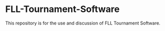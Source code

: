 # FLL-Tournament-Software
This repository is for the use and discussion of FLL Tournament Software.
